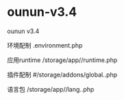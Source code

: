 # ounun-v3.4
ounun v3.4

环境配制
.environment.php


应用runtime
/storage/app/<app>/runtime.php


插件配制
#/storage/addons/global.<addons>.php 


语言包
/storage/app/<app>/lang.<lang>.php 

